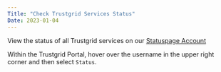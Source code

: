 ```yaml
---
Title: "Check Trustgrid Services Status"
Date: 2023-01-04
---
```

View the status of all Trustgrid services on our [Statuspage Account](https://status.trustgrid.io/) 

Within the Trustgrid Portal, hover over the username in the upper right corner and then select `Status`.

